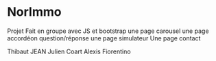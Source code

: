 # NorImmo

Projet Fait en groupe avec JS et bootstrap 
une page carousel
une page accordéon question/réponse
une page simulateur 
Une page contact

Thibaut JEAN
Julien Coart
Alexis Fiorentino
